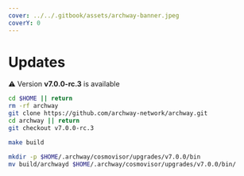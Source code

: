```yaml
---
cover: ../../.gitbook/assets/archway-banner.jpeg
coverY: 0
---
```


# Updates

⚠️ Version **v7.0.0-rc.3** is available

```bash
cd $HOME || return
rm -rf archway
git clone https://github.com/archway-network/archway.git
cd archway || return
git checkout v7.0.0-rc.3

make build

mkdir -p $HOME/.archway/cosmovisor/upgrades/v7.0.0/bin
mv build/archwayd $HOME/.archway/cosmovisor/upgrades/v7.0.0/bin/
```
